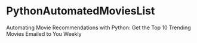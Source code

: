 # PythonAutomatedMoviesList
Automating Movie Recommendations with Python: Get the Top 10 Trending Movies Emailed to You Weekly
